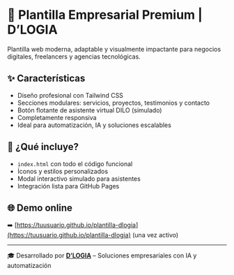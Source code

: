 # 🚀 Plantilla Empresarial Premium | D’LOGIA

Plantilla web moderna, adaptable y visualmente impactante para negocios digitales, freelancers y agencias tecnológicas.

## ✨ Características
- Diseño profesional con Tailwind CSS
- Secciones modulares: servicios, proyectos, testimonios y contacto
- Botón flotante de asistente virtual DILO (simulado)
- Completamente responsiva
- Ideal para automatización, IA y soluciones escalables

## 🧠 ¿Qué incluye?
- `index.html` con todo el código funcional
- Íconos y estilos personalizados
- Modal interactivo simulado para asistentes
- Integración lista para GitHub Pages

## 🌐 Demo online
➡️ [https://tuusuario.github.io/plantilla-dlogia](https://tuusuario.github.io/plantilla-dlogia) (una vez activo)

---

🎓 Desarrollado por **[D’LOGIA](https://juancanchala.github.io)** – Soluciones empresariales con IA y automatización
